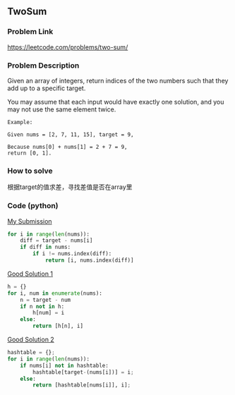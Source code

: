 ## TwoSum

### Problem Link
https://leetcode.com/problems/two-sum/

### Problem Description 

Given an array of integers, return indices of the two numbers such that they add up to a specific target.

You may assume that each input would have exactly one solution, and you may not use the same element twice.

```
Example:

Given nums = [2, 7, 11, 15], target = 9,

Because nums[0] + nums[1] = 2 + 7 = 9,
return [0, 1].

```

### How to solve 
根据target的值求差，寻找差值是否在array里


### Code (python)

[My Submission](https://github.com/yanray/leetcode/blob/master/problems/0001TwoSum/0001TwoSum1.py)

```python
for i in range(len(nums)):
    diff = target - nums[i]
    if diff in nums:
        if i != nums.index(diff):
            return [i, nums.index(diff)]
```

[Good Solution 1](https://github.com/yanray/leetcode/blob/master/problems/0001TwoSum/0001TwoSum2.py)

```python
h = {}
for i, num in enumerate(nums):
    n = target - num
    if n not in h:
        h[num] = i
    else:
        return [h[n], i]
```

[Good Solution 2](https://github.com/yanray/leetcode/blob/master/problems/0001TwoSum/0001TwoSum3.py)

```python
hashtable = {};
for i in range(len(nums)):
    if nums[i] not in hashtable:
        hashtable[target-(nums[i])] = i;
    else:
        return [hashtable[nums[i]], i];
```